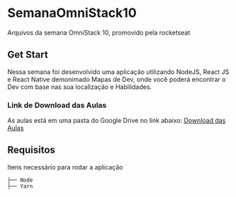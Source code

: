 # SemanaOmniStack10
Arquivos da semana OmniStack 10, promovido pela rocketseat

## Get Start
Nessa semana foi desenvolvido uma aplicação utilizando NodeJS, React JS e React Native demonimado Mapas de Dev, onde você poderá encontrar o Dev com base nas sua localização e Habilidades.

### Link de Download das Aulas
As aulas está em uma pasta do Google Drive no link abaixo:
[Download das Aulas](https://drive.google.com/open?id=1cUeWN-G5z7Bjmw_bVs0zTNxXWVh_GdtQ)

## Requisitos
Itens necessário para rodar a aplicação
````
├── Node
├── Yarn
````
